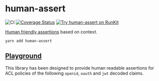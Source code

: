 # human-assert

![CI](https://github.com/igrek8/human-assert/workflows/CI/badge.svg)
[![Coverage Status](https://coveralls.io/repos/github/igrek8/human-assert/badge.svg?branch=master)](https://coveralls.io/github/igrek8/human-assert?branch=master)
[![Try human-assert on RunKit](https://badge.runkitcdn.com/human-assert.svg)](https://npm.runkit.com/human-assert)

[Human friendly assertions](./src/resolve.spec.ts) based on context.

```
yarn add human-assert
```

## [Playground](https://npm.runkit.com/human-assert)

This library has been designed to provide human readable assertions for ACL policies of the following `openid`, `oauth` and `jwt` decoded claims.
